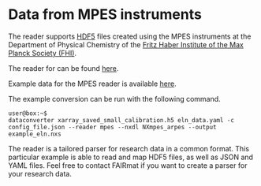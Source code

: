 # Data from MPES instruments

The reader supports [HDF5](https://www.hdfgroup.org/solutions/hdf5/) files created using the MPES instruments at the Department of Physical Chemistry of the [Fritz Haber Institute of the Max Planck Society (FHI)](https://pc.fhi-berlin.mpg.de).

The reader for can be found [here](https://github.com/FAIRmat-NFDI/pynxtools-mpes/blob/main/src/pynxtools_mpes/reader.py).

Example data for the MPES reader is available [here](https://github.com/FAIRmat-NFDI/pynxtools-mpes/tree/main/tests/data).

The example conversion can be run with the following command.
```console
user@box:~$ 
dataconverter xarray_saved_small_calibration.h5 eln_data.yaml -c config_file.json --reader mpes --nxdl NXmpes_arpes --output example_eln.nxs
```

The reader is a tailored parser for research data in a common format. This particular example is able to read and map HDF5 files, as well as JSON and YAML files. Feel free to contact FAIRmat if you want to create a parser for your research data.


